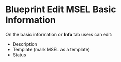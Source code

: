 # Blueprint Edit MSEL Basic Information

On the basic information or **Info** tab users can edit:
- Description
- Template (mark MSEL as a template)
- Status

